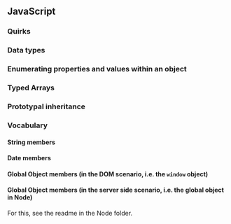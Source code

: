 ## JavaScript

### Quirks

### Data types

### Enumerating properties and values within an object

### Typed Arrays

### Prototypal inheritance

### Vocabulary

#### String members

#### Date members

#### Global Object members (in the DOM scenario, i.e. the `window` object)

#### Global Object members (in the server side scenario, i.e. the global object in Node)
For this, see the readme in the Node folder.

